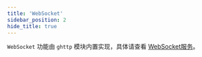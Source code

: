 ```yaml
---
title: 'WebSocket'
sidebar_position: 2
hide_title: true
---
```


`WebSocket` 功能由 `ghttp` 模块内置实现，具体请查看 [WebSocket服务](../7-WEB服务开发/11-高级特性/7-WebSocket服务.md)。